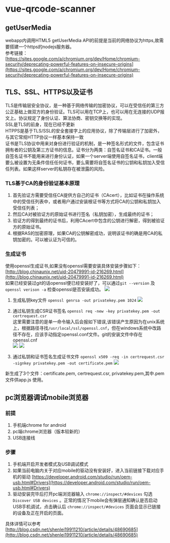 # vue-qrcode-scanner #

## getUserMedia ##
webapp内调用HTML5 getUserMedia API的前提是当前的网络协议为https,故需要搭建一个https的nodejs服务器。<br>
参考链接：<br>[https://sites.google.com/a/chromium.org/dev/Home/chromium-security/deprecating-powerful-features-on-insecure-origins](https://sites.google.com/a/chromium.org/dev/Home/chromium-security/deprecating-powerful-features-on-insecure-origins)

## TLS、SSL、HTTPS以及证书 ##
TLS是传输层安全协议，是一种基于网络传输的加密协议，可以在受信任的第三方公正基础上做双方的身份验证。TLS可以用在TCP上，也可以用在无连接的UDP报文上。协议规定了身份认证、算法协商、密钥交换等的实现。<br>
SSL是TLS的前身，现在已经不更新<br>
HTPPS是基于TLS/SSL的安全套接字上的应用协议，除了传输层进行了加密外，与其它常规HTTP协议一样基本保持一致<br>
证书是TLS协议中用来对身份进行验证的机制，是一种签名形式的文件，包含证书拥有者的公钥及第三方证书的信息。证书分为两类：自签名证书和CA证书。一般自签名证书不能用来进行身份认证，如果一个server端使用自签名证书，client端要么被设置为无条件信任任何证书，要么需要将自签名证书的公钥和私钥加入受信任列表。如果这样server的私钥存在被泄露的风险。<br>
### TLS基于CA的身份验证基本原理 ###
1. 首先验证方需要受信任CA提供方自己的证书（CAcert），比如证书在操作系统中的受信任列表中，或者用户通过安装根证书等方式将CA的公钥和私钥加入受信任列表；
2. 然后CA对被验证方的原始证书进行签名（私钥加密），生成最终的证书；
3. 验证方的得到最终的证书后，利用CAcert中包含的公钥进行解密，得到被验证方的原始证书。<br>
4. 根据RAS的加密原理，如果CA的公钥解密成功，说明该证书的确是用CA的私钥加密的。可以被认证为可信的。<br>
### 生成证书 ###
使用openssl生成证书,如果没有openssl需要安装具体安装步骤如下：<br>
[http://blog.chinaunix.net/uid-20479991-id-216269.html](http://blog.chinaunix.net/uid-20479991-id-216269.html)<br>
如果已经安装过git的话openssl便已经安装好了，可以通过`git --version` 及 `openssl verison -a` 
检查openssl是否安装成功。
![](http://i.imgur.com/b05Zvrn.png)

1. 生成私钥key文件 `openssl genrsa -out privatekey.pem 1024`
![](http://i.imgur.com/D2tTuPz.png)

2.  通过私钥生成CSR证书签名 `openssl req -new -key privatekey.pem -out certrequest.csr` <br>
这里需要注意的是单一命令输入后会报如下错误,该错误产生原因为在unix系统上，根据路径寻找`/usr/local/ssl/openssl.cnf`，但在windows系统中改路径不存在，应该手动指定openssl.conf文件。git的安装文件中存在openssl.cnf<br>
![](http://i.imgur.com/K2bH5Ve.png)
![](http://i.imgur.com/rIN9OUi.png)<br>

3. 通过私钥和证书签名生成证书文件  `openssl x509 -req -in certrequest.csr -signkey privatekey.pem -out certificate.pem`
![](http://i.imgur.com/bNVMzBq.png)<br>

新生成了3个文件：certificate.pem, certrequest.csr, privatekey.pem,其中.pem文件供app.js 使用。

## pc浏览器调试mobile浏览器 ##
### 前提 ###
1. 手机端chrome for android
2. pc端chrome浏览器（版本较新的）
3. USB连接线

### 步骤 ###

1. 手机端开启开发者模式及USB调试模式
2. 如果当前电脑内关于对应mobile的驱动没有安装好，进入当前链接下载对应手机的驱动  [https://developer.android.com/studio/run/oem-usb.html#Drivers](https://developer.android.com/studio/run/oem-usb.html#Drivers) 
3. 驱动安装完毕后打开pc端浏览器输入 `chrome://inspect/#devices`  勾选 `Discover USB devices` 。正常的情况下mobile会有弹层通知确认是否启动USB手机调试，点击确认后 `chrome://inspect/#devices` 页面会显示已链接的设备及正在开启的页面。

具体详情可以参考<br>
[http://blog.csdn.net/shenlei19911210/article/details/48690685](http://blog.csdn.net/shenlei19911210/article/details/48690685)




